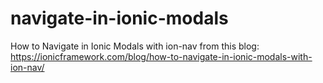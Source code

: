# navigate-in-ionic-modals
How to Navigate in Ionic Modals with ion-nav from this blog: https://ionicframework.com/blog/how-to-navigate-in-ionic-modals-with-ion-nav/

